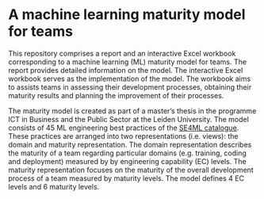 # A machine learning maturity model for teams

This repository comprises a report and an interactive Excel workbook corresponding to a machine learning (ML) maturity model for teams. The report provides detailed information on the model. The 
interactive Excel workbook serves as the implementation of the model. The workbook aims to assists teams in assessing their development processes, obtaining their maturity results and planning the 
improvement of their processes.

The maturity model is created as part of a master’s thesis in the programme ICT in Business and the Public Sector at the Leiden University. The model consists of 45 ML engineering best practices of 
the [SE4ML catalogue](https://se-ml.github.io/practices/). These practices are arranged into two representations (i.e. views): the domain and maturity representation. The domain representation 
describes the maturity of a team regarding particular domains (e.g. training, coding and deployment) measured by by engineering capability (EC) levels. The maturity representation focuses on the 
maturity of the overall development process of a team measured by maturity levels. The model defines 4 EC levels and 6 maturity levels.  

